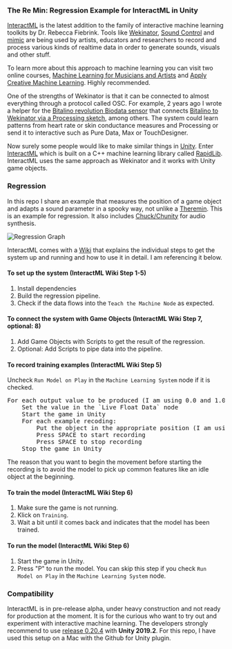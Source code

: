 ### The Re Min: Regression Example for InteractML in Unity

[InteractML](http://interactml.com/) is the latest addition to the family of interactive machine learning toolkits by Dr. Rebecca Fiebrink. Tools like [Wekinator](http://www.wekinator.org/), [Sound Control](http://soundcontrolsoftware.com/) and [mimic](https://mimicproject.com) are being used by artists, educators and researchers to record and process various kinds of realtime data in order to generate sounds, visuals and other stuff. 

To learn more about this approach to machine learning you can visit two online courses, [Machine Learning for Musicians and Artists](https://www.kadenze.com/courses/machine-learning-for-musicians-and-artists/info) and [Apply Creative Machine Learning](https://www.futurelearn.com/courses/apply-creative-machine-learning). Highly recommended.

One of the strengths of Wekinator is that it can be connected to almost everything through a protocol called OSC. For example, 2 years ago I wrote a helper for the [Bitalino revolution Biodata sensor](https://bitalino.com/en/) that connects [Bitalino to Wekinator via a Processing sketch](https://github.com/i3games/p5_bitalino_helper), among others. The system could learn patterns from heart rate or skin conductance measures and Processing or send it to interactive such as Pure Data, Max or TouchDesigner. 

Now surely some people would like to make similar things in [Unity](https://unity.com/). Enter [InteractML](https://github.com/Interactml/iml-unity) which is built on a C++ machine learning library called [RapidLib](https://github.com/mzed/ofxRapidLib). InteractML uses the same approach as Wekinator and it works with Unity game objects. 

### Regression  

In this repo I share an example that measures the position of a game object and adapts a sound parameter in a spooky way, not unlike a [Theremin](https://en.wikipedia.org/wiki/Theremin). This is an example for regression. It also includes [Chuck/Chunity](http://chuck.stanford.edu/chunity/) for audio synthesis. 

![Regression Graph](/Assets/Docs/InteractMLGraph.png)

InteractML comes with a [Wiki](https://github.com/Interactml/iml-unity/wiki) that explains the individual steps to get the system up and running and how to use it in detail. I am referencing it below. 

#### To set up the system (InteractML Wiki Step 1-5)

1. Install dependencies 
2. Build the regression pipeline. 
3. Check if the data flows into the `Teach the Machine Node` as expected.

#### To connect the system with Game Objects (InteractML Wiki Step 7, optional: 8)

1. Add Game Objects with Scripts to get the result of the regression.
2. Optional: Add Scripts to pipe data into the pipeline.

#### To record training examples (InteractML Wiki Step 5)

Uncheck `Run Model on Play` in the `Machine Learning System` node if it is checked.

<pre>
For each output value to be produced (I am using 0.0 and 1.0):     
    Set the value in the `Live Float Data` node     
    Start the game in Unity    
    For each example recoding:   
        Put the object in the appropriate position (I am using down for 0.0 and up for 1.0)     
        Press SPACE to start recording    
        Press SPACE to stop recording     
    Stop the game in Unity    
</pre>

The reason that you want to begin the movement before starting the recording is to avoid the model to pick up common features like an idle object at the beginning.

#### To train the model (InteractML Wiki Step 6)

1. Make sure the game is not running.
2. Klick on `Training`.
3. Wait a bit until it comes back and indicates that the model has been trained.

#### To run the model (InteractML Wiki Step 6)

1. Start the game in Unity.    
2. Press "P" to run the model. You can skip this step if you check `Run Model on Play` in the `Machine Learning System` node. 

### Compatibility

InteractML is in pre-release alpha, under heavy construction and not ready for production at the moment. It is for the curious who want to try out and experiment with interactive machine learning. The developers strongly recommend to use [release 0.20.4](https://github.com/Interactml/iml-unity/releases/tag/0.20.4) with **Unity 2019.2**. For this repo, I have used this setup on a Mac with the Github for Unity plugin.
